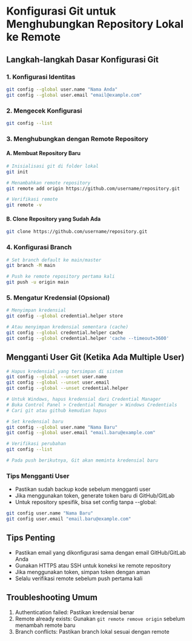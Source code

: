 # Konfigurasi Git untuk Menghubungkan Repository Lokal ke Remote

## Langkah-langkah Dasar Konfigurasi Git

### 1. Konfigurasi Identitas
```bash
git config --global user.name "Nama Anda"
git config --global user.email "email@example.com"
```

### 2. Mengecek Konfigurasi
```bash
git config --list
```

### 3. Menghubungkan dengan Remote Repository

#### A. Membuat Repository Baru
```bash
# Inisialisasi git di folder lokal
git init

# Menambahkan remote repository
git remote add origin https://github.com/username/repository.git

# Verifikasi remote
git remote -v
```

#### B. Clone Repository yang Sudah Ada
```bash
git clone https://github.com/username/repository.git
```

### 4. Konfigurasi Branch
```bash
# Set branch default ke main/master
git branch -M main

# Push ke remote repository pertama kali
git push -u origin main
```

### 5. Mengatur Kredensial (Opsional)
```bash
# Menyimpan kredensial
git config --global credential.helper store

# Atau menyimpan kredensial sementara (cache)
git config --global credential.helper cache
git config --global credential.helper 'cache --timeout=3600'
```

## Mengganti User Git (Ketika Ada Multiple User)
```bash
# Hapus kredensial yang tersimpan di sistem
git config --global --unset user.name
git config --global --unset user.email
git config --global --unset credential.helper

# Untuk Windows, hapus kredensial dari Credential Manager
# Buka Control Panel > Credential Manager > Windows Credentials
# Cari git atau github kemudian hapus

# Set kredensial baru
git config --global user.name "Nama Baru"
git config --global user.email "email.baru@example.com"

# Verifikasi perubahan
git config --list

# Pada push berikutnya, Git akan meminta kredensial baru
```

### Tips Mengganti User
- Pastikan sudah backup kode sebelum mengganti user
- Jika menggunakan token, generate token baru di GitHub/GitLab
- Untuk repository spesifik, bisa set config tanpa --global:
```bash
git config user.name "Nama Baru"
git config user.email "email.baru@example.com"
```

## Tips Penting
- Pastikan email yang dikonfigurasi sama dengan email GitHub/GitLab Anda
- Gunakan HTTPS atau SSH untuk koneksi ke remote repository
- Jika menggunakan token, simpan token dengan aman
- Selalu verifikasi remote sebelum push pertama kali

## Troubleshooting Umum
1. Authentication failed: Pastikan kredensial benar
2. Remote already exists: Gunakan `git remote remove origin` sebelum menambah remote baru
3. Branch conflicts: Pastikan branch lokal sesuai dengan remote
